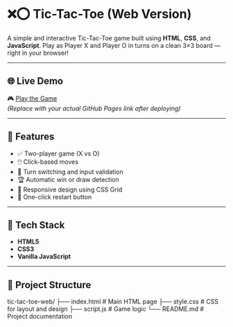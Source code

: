 # ❌⭕ Tic-Tac-Toe (Web Version)

A simple and interactive Tic-Tac-Toe game built using **HTML**, **CSS**, and **JavaScript**. Play as Player X and Player O in turns on a clean 3×3 board — right in your browser!

---

## 🌐 Live Demo

🎮 [Play the Game](https://yourusername.github.io/tic-tac-toe-web/)  
*(Replace with your actual GitHub Pages link after deploying)*

---

## 📌 Features

- ✅ Two-player game (X vs O)
- 🖱️ Click-based moves
- 🔄 Turn switching and input validation
- 🏆 Automatic win or draw detection
- 🎨 Responsive design using CSS Grid
- 🔁 One-click restart button

---

## 🧱 Tech Stack

- **HTML5**
- **CSS3**
- **Vanilla JavaScript**

---

## 📂 Project Structure
tic-tac-toe-web/
├── index.html # Main HTML page
├── style.css # CSS for layout and design
├── script.js # Game logic
└── README.md # Project documentation
